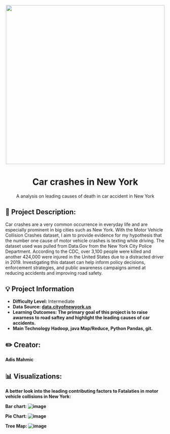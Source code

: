 <p align="center">

<img src = "https://github.com/user-attachments/assets/ed84a6f9-e3da-4042-a684-600710d53cc1" width="500"/> 
<h1 align="center">Car crashes in New York</h1>
  <p align="center">A analysis on leading causes of death in car accident in New York </p>
</p>

## :loudspeaker: Project Description:
Car crashes are a very common occurrence in everyday life and are especially prominent in big cities such as New York. With the Motor Vehicle Collision Crashes dataset, I aim to provide evidence for my hypothesis that the number one cause of motor vehicle crashes is texting while driving. The dataset used was pulled from Data.Gov from the New York City Police Department. According to the CDC, over 3,100 people were killed and another 424,000 were injured in the United States due to a distracted driver in 2019. 
Investigating this dataset can help inform policy decisions, enforcement strategies, and public awareness campaigns aimed at reducing accidents and improving road safety. <!-- You can look at other TAP projects if you need a better idea of how to describe your workshops objectives -->



## :bulb: Project Information
* <b>Difficulty Level:</b> Intermediate
* <b>Data Source: [data.cityofnewyork.us](https://catalog.data.gov/dataset/motor-vehicle-collisions-crashes)
* <b>Learning Outcomes:</b> The primary goal of this project is to raise awarness to road saftey and highlight the leading causes of car accidents.
* <b>Main Technology</b> Hadoop, java Map/Reduce, Python Pandas, git.

## :pencil2: Creator:
Adis Mahmic

## 📊 Visualizations:
A better look into the leading contributing factors to Fatalaties in motor vehicle collisions in New York:  </p>  </p>
Bar chart:
![image](https://github.com/user-attachments/assets/f58611dc-5450-412b-a0ec-12be23b24d70)

Pie Chart:
![image](https://github.com/user-attachments/assets/5033937a-daed-49ac-90e1-35480458c02d)

Tree Map: 
![image](https://github.com/user-attachments/assets/21af820f-903c-49dc-8025-a2da120db91d)

